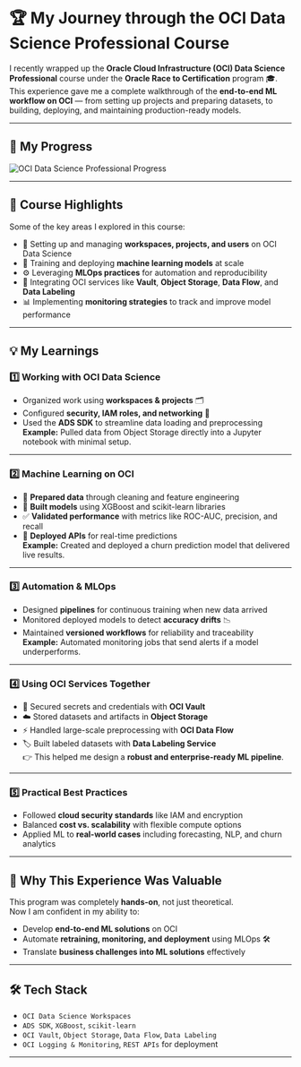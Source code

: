 # 🏆 My Journey through the OCI Data Science Professional Course  

I recently wrapped up the **Oracle Cloud Infrastructure (OCI) Data Science Professional** course under the **Oracle Race to Certification** program 🎓.  
This experience gave me a complete walkthrough of the **end-to-end ML workflow on OCI** — from setting up projects and preparing datasets, to building, deploying, and maintaining production-ready models.  

---

## 📜 My Progress  

![OCI Data Science Professional Progress](progress.png) 

---

## 📖 Course Highlights  

Some of the key areas I explored in this course:  
- 🔧 Setting up and managing **workspaces, projects, and users** on OCI Data Science  
- 🧠 Training and deploying **machine learning models** at scale  
- ⚙️ Leveraging **MLOps practices** for automation and reproducibility  
- 🔐 Integrating OCI services like **Vault**, **Object Storage**, **Data Flow**, and **Data Labeling**  
- 📊 Implementing **monitoring strategies** to track and improve model performance  

---

## 💡 My Learnings  

### 1️⃣ Working with OCI Data Science  
- Organized work using **workspaces & projects** 🗂️  
- Configured **security, IAM roles, and networking** 🔐  
- Used the **ADS SDK** to streamline data loading and preprocessing  
**Example:** Pulled data from Object Storage directly into a Jupyter notebook with minimal setup.  

---

### 2️⃣ Machine Learning on OCI  
- 🧹 **Prepared data** through cleaning and feature engineering  
- 🤖 **Built models** using XGBoost and scikit-learn libraries  
- ✅ **Validated performance** with metrics like ROC-AUC, precision, and recall  
- 🚀 **Deployed APIs** for real-time predictions  
**Example:** Created and deployed a churn prediction model that delivered live results.  

---

### 3️⃣ Automation & MLOps  
- Designed **pipelines** for continuous training when new data arrived  
- Monitored deployed models to detect **accuracy drifts** 📉  
- Maintained **versioned workflows** for reliability and traceability  
**Example:** Automated monitoring jobs that send alerts if a model underperforms.  

---

### 4️⃣ Using OCI Services Together  
- 🔐 Secured secrets and credentials with **OCI Vault**  
- ☁️ Stored datasets and artifacts in **Object Storage**  
- ⚡ Handled large-scale preprocessing with **OCI Data Flow**  
- 🏷️ Built labeled datasets with **Data Labeling Service**  
👉 This helped me design a **robust and enterprise-ready ML pipeline**.  

---

### 5️⃣ Practical Best Practices  
- Followed **cloud security standards** like IAM and encryption  
- Balanced **cost vs. scalability** with flexible compute options  
- Applied ML to **real-world cases** including forecasting, NLP, and churn analytics  

---

## 🚀 Why This Experience Was Valuable  

This program was completely **hands-on**, not just theoretical.  
Now I am confident in my ability to:  
- Develop **end-to-end ML solutions** on OCI  
- Automate **retraining, monitoring, and deployment** using MLOps 🛠️  
- Translate **business challenges into ML solutions** effectively  

---

## 🛠 Tech Stack  

- `OCI Data Science Workspaces`  
- `ADS SDK`, `XGBoost`, `scikit-learn`  
- `OCI Vault`, `Object Storage`, `Data Flow`, `Data Labeling`  
- `OCI Logging & Monitoring`, `REST APIs` for deployment  

---
